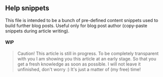 ## Help snippets

This file is intended to be a bunch of pre-defined content snippets used to build further blog posts.
Useful only for blog post author (copy-paste snippets during article writing).

#### WIP

> Caution! This article is still in progress. To be completely transparent with you I am showing you this article at an early stage.
> So that you get a fresh knowledge as soon as possible. I will not leave it unfinished, don't worry :) It's just a matter of (my free) time!